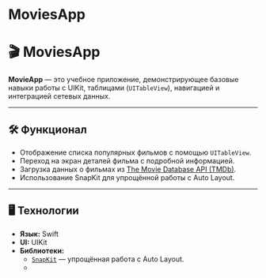# MoviesApp
# 🎬 MoviesApp  

**MovieApp** — это учебное приложение, демонстрирующее базовые навыки работы с UIKit, таблицами (`UITableView`), навигацией и интеграцией сетевых данных.  

---

## 🛠 Функционал  

- Отображение списка популярных фильмов с помощью `UITableView`.  
- Переход на экран деталей фильма с подробной информацией.  
- Загрузка данных о фильмах из [The Movie Database API (TMDb)](https://www.themoviedb.org/).  
- Использование SnapKit для упрощённой работы с Auto Layout.  

---

## 🖥 Технологии  

- **Язык:** Swift  
- **UI:** UIKit  
- **Библиотеки:**  
  - [`SnapKit`](https://github.com/SnapKit/SnapKit) — упрощённая работа с Auto Layout.
  - 
